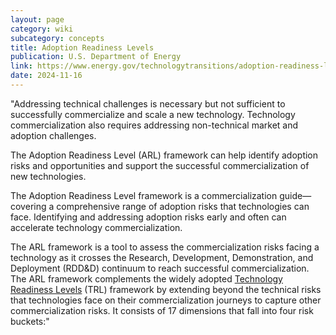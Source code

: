 ```yaml
---
layout: page
category: wiki
subcategory: concepts
title: Adoption Readiness Levels
publication: U.S. Department of Energy
link: https://www.energy.gov/technologytransitions/adoption-readiness-levels-arl-framework
date: 2024-11-16
---
```


"Addressing technical challenges is necessary but not sufficient to successfully commercialize and scale a new technology. Technology commercialization also requires addressing non-technical market and adoption challenges.

The Adoption Readiness Level (ARL) framework can help identify adoption risks and opportunities and support the successful commercialization of new technologies.

The Adoption Readiness Level framework is a commercialization guide—covering a comprehensive range of adoption risks that technologies can face. Identifying and addressing adoption risks early and often can accelerate technology commercialization.

The ARL framework is a tool to assess the commercialization risks facing a technology as it crosses the Research, Development, Demonstration, and Deployment (RDD&D) continuum to reach successful commercialization. The ARL framework complements the widely adopted [Technology Readiness Levels](/technology-readiness-levels/) (TRL) framework by extending beyond the technical risks that technologies face on their commercialization journeys to capture other commercialization risks. It consists of 17 dimensions that fall into four risk buckets:"
